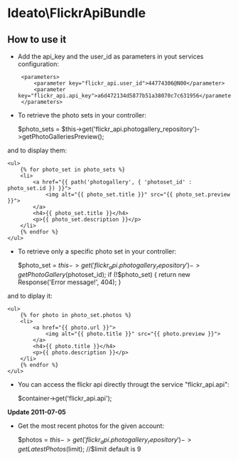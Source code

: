Ideato\FlickrApiBundle
========================

How to use it
--------------

 * Add the api_key and the user_id as parameters in yout services configuration:

        <parameters>
            <parameter key="flickr_api.user_id">44774306@N00</parameter>
            <parameter key="flickr_api.api_key">a6d472134d5877b51a38070c7c631956</parameter>
        </parameters>

 * To retrieve the photo sets in your controller:

    $photo_sets = $this->get('flickr_api.photogallery_repository')->getPhotoGalleriesPreview();

and to display them:

    <ul>
        {% for photo_set in photo_sets %}
        <li>
            <a href="{{ path('photogallery', { 'photoset_id' : photo_set.id }) }}">
                <img alt="{{ photo_set.title }}" src="{{ photo_set.preview }}">
            </a>
            <h4>{{ photo_set.title }}</h4>
            <p>{{ photo_set.description }}</p>
        </li>
        {% endfor %}
    </ul>

* To retrieve only a specific photo set in your controller:

    $photo_set = $this->get('flickr_api.photogallery_repository')->getPhotoGallery($photoset_id);
    if (!$photo_set)
    {
        return new Response('Error message!', 404);
    }

and to diplay it:

    <ul>
        {% for photo in photo_set.photos %}
        <li>
            <a href="{{ photo.url }}">
                <img alt="{{ photo.title }}" src="{{ photo.preview }}">
            </a>
            <h4>{{ photo.title }}</h4>
            <p>{{ photo.description }}</p>
        </li>
        {% endfor %}
    </ul>


* You can access the flickr api directly througt the service "flickr_api.api":

    $container->get('flickr_api.api');
    

**Update 2011-07-05**

* Get the most recent photos for the given account:

    
    $photos = $this->get('flickr_api.photogallery_repository')->getLatestPhotos($limit); //$limit default is 9
    
